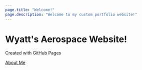 ```yaml
---
page.title: "Welcome!"
page.description: "Welcome to my custom portfolio website!"
---
```


<html>
<body>
<h1>Wyatt's Aerospace Website!</h1>
<p>Created with GitHub Pages</p>
<a href="about">About Me</a>
</body>
</html>
